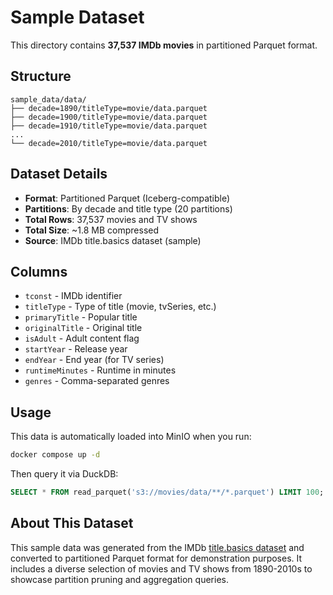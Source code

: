 # Sample Dataset

This directory contains **37,537 IMDb movies** in partitioned Parquet format.

## Structure

```
sample_data/data/
├── decade=1890/titleType=movie/data.parquet
├── decade=1900/titleType=movie/data.parquet
├── decade=1910/titleType=movie/data.parquet
...
└── decade=2010/titleType=movie/data.parquet
```

## Dataset Details

- **Format**: Partitioned Parquet (Iceberg-compatible)
- **Partitions**: By decade and title type (20 partitions)
- **Total Rows**: 37,537 movies and TV shows
- **Total Size**: ~1.8 MB compressed
- **Source**: IMDb title.basics dataset (sample)

## Columns

- `tconst` - IMDb identifier
- `titleType` - Type of title (movie, tvSeries, etc.)
- `primaryTitle` - Popular title
- `originalTitle` - Original title
- `isAdult` - Adult content flag
- `startYear` - Release year
- `endYear` - End year (for TV series)
- `runtimeMinutes` - Runtime in minutes
- `genres` - Comma-separated genres

## Usage

This data is automatically loaded into MinIO when you run:

```bash
docker compose up -d
```

Then query it via DuckDB:

```sql
SELECT * FROM read_parquet('s3://movies/data/**/*.parquet') LIMIT 100;
```

## About This Dataset

This sample data was generated from the IMDb [title.basics dataset](https://datasets.imdbws.com/) and converted to partitioned Parquet format for demonstration purposes. It includes a diverse selection of movies and TV shows from 1890-2010s to showcase partition pruning and aggregation queries.
